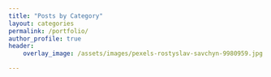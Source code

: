 ```yaml
---
title: "Posts by Category"
layout: categories
permalink: /portfolio/
author_profile: true
header:
    overlay_image: /assets/images/pexels-rostyslav-savchyn-9980959.jpg

---
```

